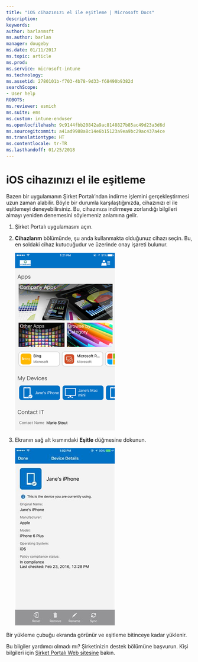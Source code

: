 ```yaml
---
title: "iOS cihazınızı el ile eşitleme | Microsoft Docs"
description: 
keywords: 
author: barlanmsft
ms.author: barlan
manager: dougeby
ms.date: 01/11/2017
ms.topic: article
ms.prod: 
ms.service: microsoft-intune
ms.technology: 
ms.assetid: 2780101b-f703-4b78-9d33-f68490b9382d
searchScope:
- User help
ROBOTS: 
ms.reviewer: esmich
ms.suite: ems
ms.custom: intune-enduser
ms.openlocfilehash: 9c9144fbb20842a9ac8148827b85ac49d23a3d6d
ms.sourcegitcommit: a41ad9988a8c14e6b15123a9ea9bc29ac437a4ce
ms.translationtype: HT
ms.contentlocale: tr-TR
ms.lasthandoff: 01/25/2018
---
```

# <a name="sync-your-ios-device-manually"></a>iOS cihazınızı el ile eşitleme

Bazen bir uygulamanın Şirket Portalı’ndan indirme işlemini gerçekleştirmesi uzun zaman alabilir. Böyle bir durumla karşılaştığınızda, cihazınızı el ile eşitlemeyi deneyebilirsiniz. Bu, cihazınıza indirmeye zorlandığı bilgileri almayı yeniden denemesini söylemeniz anlamına gelir.

1. Şirket Portalı uygulamasını açın.

2. **Cihazlarım** bölümünde, şu anda kullanmakta olduğunuz cihazı seçin. Bu, en soldaki cihaz kutucuğudur ve üzerinde onay işareti bulunur.

    ![Cihazlarım bölümü ile cihaz ekranı](./media/ios-sync-1-comp-portal-apps.png)

3. Ekranın sağ alt kısmındaki **Eşitle** düğmesine dokunun.

    ![Eşitleme düğmesi ile cihaz bilgileri](./media/ios-sync-2-sync-button.png)

Bir yükleme çubuğu ekranda görünür ve eşitleme bitinceye kadar yüklenir.

Bu bilgiler yardımcı olmadı mı? Şirketinizin destek bölümüne başvurun. Kişi bilgileri için [Şirket Portalı Web sitesine](https://portal.manage.microsoft.com#HelpDeskDialog) bakın.
